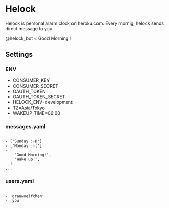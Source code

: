 # Helock

Helock is personal alarm clock on heroku.com.
Every mornig, helock sends direct message to you.

@helock_bot < Good Morning !

## Settings

### ENV

* CONSUMER\_KEY
* CONSUMER\_SECRET
* OAUTH\_TOKEN
* OAUTH\_TOKEN\_SECRET
* HELOCK\_ENV=development
* TZ=Asia/Tokyo
* WAKEUP\_TIME=06:00

### messages.yaml

```
---
- ['Sunday :-D']
- ['Monday :-(']
- [
    'Good Morning!',
    'Wake up!',
  ]
...
```

### users.yaml

```
---
- 'grauwoelfchen'
- 'you'
```

